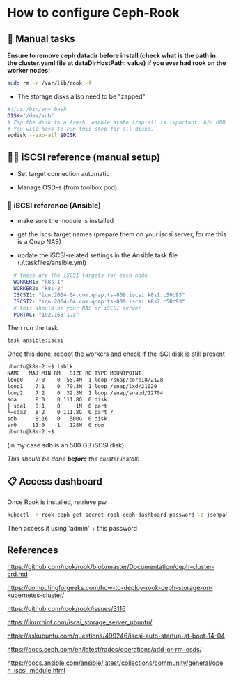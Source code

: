 # How to configure Ceph-Rook

## :bricks: Manual tasks

  **Ensure to remove ceph datadir before install (check what is the path in the cluster.yaml  file at dataDirHostPath:  value) if you ever had rook on the worker nodes!**

```sh
sudo rm -r /var/lib/rook -f
```

* The storage disks allso need to be "zapped"

```sh
#!/usr/bin/env bash
DISK="/dev/sdb"
# Zap the disk to a fresh, usable state (zap-all is important, b/c MBR has to be clean)
# You will have to run this step for all disks.
sgdisk --zap-all $DISK
```

## 🧑‍💼 iSCSI reference (manual setup)

* Set target connection automatic

* Manage OSD-s (from toolbox pod)

### 🤖 iSCSI reference (Ansible)

* make sure the module is installed

* get the iscsi target names (prepare them on your iscsi server, for me this is a Qnap NAS)

* update the iSCSI-related settings in the Ansible task file (./.taskfiles/ansible.yml)

```yaml
  # these are the iSCSI targets for each node
  WORKER1: "k8s-1"
  WORKER2: "k8s-2"
  ISCSI1: "iqn.2004-04.com.qnap:ts-809:iscsi.k8s1.c50b93"
  ISCSI2: "iqn.2004-04.com.qnap:ts-809:iscsi.k8s2.c50b93"
  # this should be your NAS or iSCSI server
  PORTAL: "192.168.1.3"
  ```

Then run the task

```sh
task ansible:iscsi
```

Once this done, reboot the workers and check if the iSCI disk is still present

```sh
ubuntu@k8s-2:~$ lsblk
NAME   MAJ:MIN RM   SIZE RO TYPE MOUNTPOINT
loop0    7:0    0  55.4M  1 loop /snap/core18/2128
loop1    7:1    0  70.3M  1 loop /snap/lxd/21029
loop2    7:2    0  32.3M  1 loop /snap/snapd/12704
sda      8:0    0 111.8G  0 disk
├─sda1   8:1    0     1M  0 part
└─sda2   8:2    0 111.8G  0 part /
sdb      8:16   0   500G  0 disk
sr0     11:0    1   128M  0 rom
ubuntu@k8s-2:~$
```

(in my case sdb is an 500 GB iSCSI disk)

*This should be done **before** the cluster install!*

## 📋 Access dashboard

Once Rook is installed, retrieve pw

```sh
kubectl -n rook-ceph get secret rook-ceph-dashboard-password -o jsonpath="{['data']['password']}" | base64 --decode && echo
```

Then access it using 'admin' + this password

## References

<https://github.com/rook/rook/blob/master/Documentation/ceph-cluster-crd.md>

<https://computingforgeeks.com/how-to-deploy-rook-ceph-storage-on-kubernetes-cluster/>

<https://github.com/rook/rook/issues/3116>

<https://linuxhint.com/iscsi_storage_server_ubuntu/>

<https://askubuntu.com/questions/499246/iscsi-auto-startup-at-boot-14-04>

<https://docs.ceph.com/en/latest/rados/operations/add-or-rm-osds/>

<https://docs.ansible.com/ansible/latest/collections/community/general/open_iscsi_module.html>

